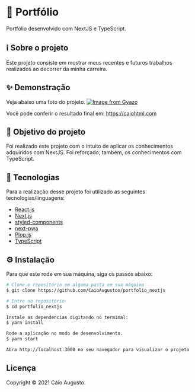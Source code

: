 # 🚀 Portfólio
Portfólio desenvolvido com NextJS e TypeScript.

## ℹ️ Sobre o projeto 
Este projeto consiste em mostrar meus recentes e futuros trabalhos realizados ao decorrer da minha carreira.


## ✨ Demonstração
Veja abaixo uma foto do projeto.
[![Image from Gyazo](https://i.gyazo.com/f289efe4c5f076552eaf42b78f8fd838.png)](https://gyazo.com/f289efe4c5f076552eaf42b78f8fd838)

Você pode conferir o resultado final em: https://caiohtml.com

## 🎯 Objetivo do projeto
Foi realizado este projeto com o intuito de aplicar os conhecimentos adquiridos com NextJS. Foi reforçado, também, os conhecimentos com TypeScript.

## 📝 Tecnologias 
Para a realização desse projeto foi utilizado as seguintes tecnologias/linguagens: 

- [React.js](https://pt-br.reactjs.org)
- [Next.js](https://nextjs.org)
- [styled-components](https://styled-components.com/)
- [next-pwa](https://www.npmjs.com/package/next-pwa)
- [Plop.js](https://plopjs.com/)
- [TypeScript](https://www.typescriptlang.org/)

## ⚙️ Instalação
Para que este rode em sua máquina, siga os passos abaixo:

```bash
# Clone o repositório em alguma pasta em sua máquina
$ git clone https://github.com/CaioAugustoo/portfolio_nextjs

# Entre no repositório
$ cd portfolio_nextjs

Instale as dependencias digitando no termimal:
$ yarn install

Rode a aplicação no modo de desenvolvimento.
$ yarn start

Abra http://localhost:3000 no seu navegador para visualizar o projeto
```


## Licença
Copyright © 2021 Caio Augusto.
